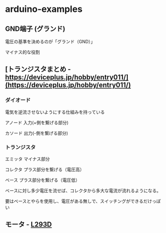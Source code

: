 # arduino-examples

## GND端子 (グランド)

電圧の基準を決めるのが「グランド（GND）」

マイナス的な役割

## [トランジスタまとめ - https://deviceplus.jp/hobby/entry011/](https://deviceplus.jp/hobby/entry011/)

### ダイオード

電気を逆流させないようにする仕組みを持っている

アノード 入力(+側を繋げる部分)

カソード 出力(-側を繋げる部分)

### トランジスタ

エミッタ マイナス部分

コレクタ プラス部分を繋げる（電圧高）

ベース プラス部分を繋げる（電圧低）

ベースに対し多少電圧を流せば、コレクタから多大な電流が流れるようになる。

要はベースとやらを使用し、電圧がある無しで、スイッチングができるだけっぽい

## モータ - [L293D](https://iot.keicode.com/arduino/arduino-l293d-dc-motor.php)

